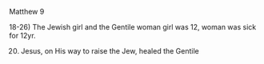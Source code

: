 Matthew 9


18-26) The Jewish girl and the Gentile woman
	girl was 12, woman was sick for 12yr.

20) Jesus, on His way to raise the Jew, healed the Gentile

